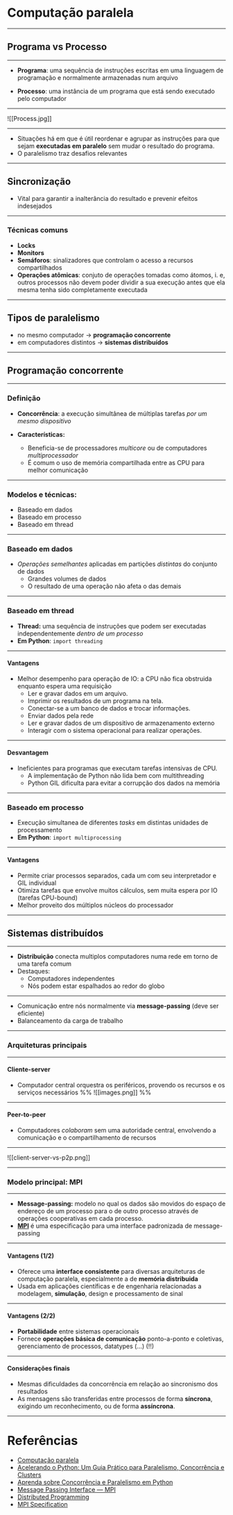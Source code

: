 # Computação paralela
---
## Programa vs Processo
---
- **Programa**: uma sequência de instruções escritas em uma linguagem de programação e normalmente armazenadas num arquivo

- **Processo**: uma instância de um programa que está sendo executado pelo computador 
---
![[Process.jpg]]

---
- Situações há em que é útil reordenar e agrupar as instruções para que sejam **executadas em paralelo** sem mudar o resultado do programa.
- O paralelismo traz desafios relevantes
---
## Sincronização
- Vital para garantir a inalterância do resultado e prevenir efeitos indesejados
---
### Técnicas comuns
- **Locks**
- **Monitors**
- **Semáforos**: sinalizadores que controlam o acesso a recursos compartilhados
- **Operações atômicas**: conjuto de operações tomadas como átomos, i. e, outros processos não devem poder dividir a sua execução antes que ela mesma tenha sido completamente executada
---
## Tipos de paralelismo
- no mesmo computador $\rightarrow$ **programação concorrente**
- em computadores distintos $\rightarrow$ **sistemas distribuídos**
---

## Programação concorrente
---
### Definição
- **Concorrência**: a execução simultânea de múltiplas tarefas *por um mesmo dispositivo*

- **Características:**
	- Beneficia-se de processadores *multicore* ou de computadores *multiprocessador*
	- É comum o uso de memória compartilhada entre as CPU para melhor comunicação
---
### Modelos e técnicas:
- Baseado em dados
- Baseado em processo
- Baseado em thread
---
### Baseado em dados
- *Operações semelhantes* aplicadas em partições *distintas* do conjunto de dados
	- Grandes volumes de dados 
	- O resultado de uma operação não afeta o das demais
---
### Baseado em thread
- **Thread:** uma sequência de instruções que podem ser executadas independentemente *dentro de um processo*
- **Em Python**:  ```import threading```
---
#### Vantagens
- Melhor desempenho para operação de IO: a CPU não fica obstruida enquanto espera uma requisição
	- Ler e gravar dados em um arquivo.
	- Imprimir os resultados de um programa na tela.
	- Conectar-se a um banco de dados e trocar informações.
	- Enviar dados pela rede
	- Ler e gravar dados de um dispositivo de armazenamento externo
	- Interagir com o sistema operacional para realizar operações.
---
#### Desvantagem
- Ineficientes para programas que executam tarefas intensivas de CPU.
	- A implementação de Python não lida bem com multithreading 
	- Python GIL dificulta para evitar a corrupção dos dados na memória 
---
### Baseado em processo
- Execução simultanea de diferentes *tasks* em distintas unidades de processamento
- **Em Python**: ```import multiprocessing```
---
#### Vantagens
- Permite criar processos separados, cada um com seu interpretador e GIL individual
- Otimiza tarefas que envolve muitos cálculos, sem muita espera por IO (tarefas CPU-bound)
- Melhor proveito dos múltiplos núcleos do processador
- ---
## Sistemas distribuídos
---
- **Distribuição** conecta multiplos computadores numa rede em torno de uma tarefa comum
- Destaques:
	- Computadores independentes
	- Nós podem estar espalhados ao redor do globo
---
- Comunicação entre nós normalmente via **message-passing** (deve ser eficiente) 
- Balanceamento da carga de trabalho 
---
### Arquiteturas principais
---
#### Cliente-server
- Computador central orquestra os periféricos, provendo os recursos e os serviços necessários
%% ![[images.png]] %%
---
#### Peer-to-peer
- Computadores *colaboram* sem uma autoridade central, envolvendo a comunicação e o compartilhamento de recursos
---
![[client-server-vs-p2p.png]]

---
### Modelo principal: MPI
---
- **Message-passing:** modelo no qual os dados são movidos do espaço de endereço de um processo para o de outro processo através de operações cooperativas em cada processo.
- [**MPI**](https://www.mpi-forum.org/docs/mpi-2.2/mpi22-report.pdf) é uma especificação para uma interface padronizada de message-passing
---
#### Vantagens (1/2)
- Oferece uma **interface consistente** para diversas arquiteturas de computação paralela, especialmente a de **memória distribuida**
- Usada em aplicações científicas e de engenharia relacionadas a modelagem, **simulação**, design e processamento de sinal
---
#### Vantagens (2/2)
- **Portabilidade** entre sistemas operacionais
- Fornece **operações básica de comunicação** ponto-a-ponto e coletivas, gerenciamento de processos, datatypes (...) (!!)
---
#### Considerações finais
- Mesmas dificuldades da concorrência em relação ao sincronismo dos resultados
- As mensagens são transferidas entre processos de forma **síncrona**, exigindo um reconhecimento, ou de forma **assíncrona**.
---
# Referências
- [Computação paralela](https://pt.wikipedia.org/wiki/Computa%C3%A7%C3%A3o_paralela#:~:text=Paralelismo%20em%20tarefa%20%C3%A9%20a,em%20diferentes%20conjuntos%20de%20dados)
- [Acelerando o Python: Um Guia Prático para Paralelismo, Concorrência e Clusters](https://www.linkedin.com/pulse/acelerando-o-python-um-guia-pr%C3%A1tico-para-paralelismo-e-faig/)
- [Aprenda sobre Concorrência e Paralelismo em Python](https://pythonacademy.com.br/blog/aprenda-sobre-concorrencia-e-paralelismo-em-python)
- [Message Passing Interface — MPI](https://mpi4py.readthedocs.io/en/stable/overview.html#support-for-gpu-aware-mpi)
- [Distributed Programming](https://www.studysmarter.co.uk/explanations/computer-science/computer-programming/distributed-programming/)
- [MPI Specification](https://www.mpi-forum.org/docs/mpi-2.2/mpi22-report.pdf)